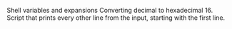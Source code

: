 Shell variables and expansions
Converting decimal to hexadecimal
16. Script that prints every other line from the input, starting with the first line.
